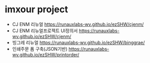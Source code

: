 # imxour project
- CJ ENM 리뉴얼 https://runauxlabs-wv.github.io/ezSHW/cjenm/
- CJ ENM 리뉴얼프로젝트 UI정의서 https://runauxlabs-wv.github.io/ezSHW/cjenm/
- 빙그레 리뉴얼 https://runauxlabs-wv.github.io/ezSHW/binggrae/
- 인쇄주문 폼 구축(JSON기반) https://runauxlabs-wv.github.io/ezSHW/printorder/